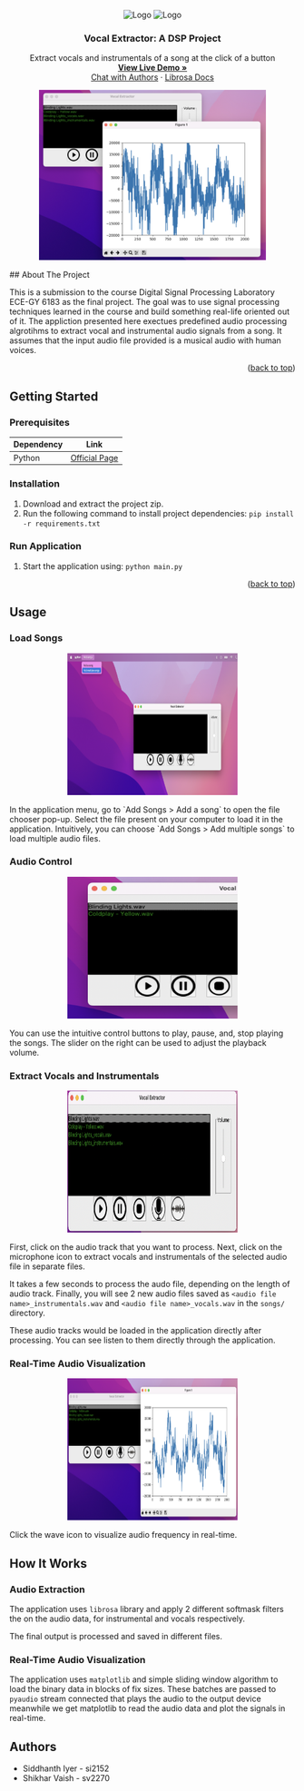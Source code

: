 <div id="top"></div>
<!-- PROJECT LOGO -->
<br />
<div align="center">
  <a>
    <img src="https://s3.dualstack.us-east-2.amazonaws.com/pythondotorg-assets/media/community/logos/python-logo-only.png" alt="Logo" width="80" height="80">
    <img src="https://librosa.org/doc/latest/_static/librosa_logo_text.svg" alt="Logo" width="80" height="80">
  </a>

<h3 align="center">Vocal Extractor: A DSP Project</h3>
  <p align="center">
    Extract vocals and instrumentals of a song at the click of a button
    <br />
    <!-- TODO update demo link -->
    <a href="https://docs.rehost.in/#/getting-started/quickstart"><strong><u>View Live Demo »</u></strong></a>
    <br />
    <a href="mailto:si2152@nyu.edu">Chat with Authors</a>
    ·
    <a href="https://librosa.org/doc/latest/index.html">Librosa Docs</a>
  </p>
</div>

<p align="center">
    <img src="images/demo.png" alt="Logo" width="400" height="300">
</p>
<!-- ABOUT THE PROJECT -->
## About The Project

This is a submission to the course Digital Signal Processing Laboratory ECE-GY 6183 as the final project. The goal was to use signal processing techniques learned in the course and build something real-life oriented out of it. The appliction presented here exectues predefined audio processing algrotihms to extract vocal and instrumental audio signals from a song. It assumes that the input audio file provided is a musical audio with human voices.

<p align="right">(<a href="#top">back to top</a>)</p>

<!-- GETTING STARTED -->
## Getting Started

### Prerequisites

Dependency | Link |
--- | --- |
Python | [Official Page](https://www.python.org/downloads/)

### Installation

1. Download and extract the project zip.
2. Run the following command to install project dependencies:
`pip install -r requirements.txt`

### Run Application

1. Start the application using:
`python main.py`

<p align="right">(<a href="#top">back to top</a>)</p>

## Usage

### Load Songs

<p align="center">
    <img src="images/load-song.png" alt="Logo" width="300" height="250">
</p>
In the application menu, go to `Add Songs > Add a song` to open the file chooser pop-up. Select the file present on your computer to load it in the application. Intuitively, you can choose `Add Songs > Add multiple songs` to load multiple audio files.

### Audio Control

<p align="center">
    <img src="images/play-song.png" alt="Logo" width="300" height="250">
</p>
You can use the intuitive control buttons to play, pause, and, stop playing the songs. The slider on the right can be used to adjust the playback volume.

### Extract Vocals and Instrumentals

<p align="center">
    <img src="images/extract-song.png" alt="Logo" width="300" height="250">
</p>
First, click on the audio track that you want to process. Next, click on the microphone icon to extract vocals and instrumentals of the selected audio file in separate files.

It takes a few seconds to process the audo file, depending on the length of audio track. Finally, you will see 2 new audio files saved as `<audio file name>_instrumentals.wav` and `<audio file name>_vocals.wav` in the `songs/` directory. 

These audio tracks would be loaded in the application directly after processing. You can see listen to them directly through the application.

### Real-Time Audio Visualization

<p align="center">
    <img src="images/plot-song.png" alt="Logo" width="300" height="250">
</p>
Click the wave icon to visualize audio frequency in real-time.

## How It Works

### Audio Extraction

The application uses `librosa` library and apply 2 different softmask filters the on the audio data, for instrumental and vocals respectively.

The final output is processed and saved in different files.

### Real-Time Audio Visualization

The application uses `matplotlib` and simple sliding window algorithm to load the binary data in blocks of fix sizes. These batches are passed to `pyaudio` stream connected that plays the audio to the output device meanwhile we get matplotlib to read the audio data and plot the signals in real-time.


## Authors

* Siddhanth Iyer - si2152
* Shikhar Vaish - sv2270
